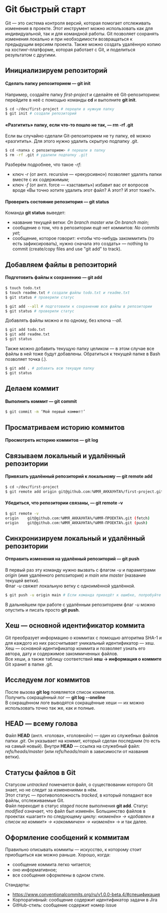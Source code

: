 # Git быстрый старт


Git — это система контроля версий, которая помогает отслеживать изменения в проекте. Этот инструмент можно использовать как для индивидуальной, так и для командной работы. Git позволяет сохранять изменения локально и при необходимости возвращаться к предыдущим версиям проекта. Также можно создать удалённую копию на хостинг-платформе, которая работает с Git, и поделиться результатом с другими.


## Инициализируем репозиторий
#### Сделать папку репозиторием — **git init**  
Например, создайте папку *first-project* и сделайте её Git-репозиторием: перейдите в неё с помощью команды **cd** и выполните **git init**.  
```bash
$ cd ~/dev/first-project # перешли в нужную папку  
$ git init # создали репозиторий 
```

#### «Разгитить» папку, если что-то пошло не так, — **rm -rf .git**  
Если вы случайно сделали Git-репозиторием не ту папку, её можно «разгитить». Для этого нужно удалить скрытую подпапку .git.  
```bash
$ cd <папка с репозиторием> # перешли в папку  
$ rm -rf .git # удалили подпапку .git 
```
Разберём подробнее, что такое *-rf*:  
* ключ *-r* (от англ. recursive — «рекурсивно») позволяет удалять папки вместе с их содержимым;  
* ключ *-f* (от англ. force — «заставить») избавит вас от вопросов вроде «Вы точно хотите удалить этот файл? А этот? И этот тоже?».  

#### Проверить состояние репозитория — **git status**  
Команда **git status** выведет:  
* название текущей ветки: *On branch master* или *On branch main*;  
* сообщение о том, что в репозитории ещё нет коммитов: *No commits yet*;  
* сообщение, которое говорит: «чтобы что-нибудь закоммитить (то есть зафиксировать), нужно сначала это создать» — nothing to commit (create/copy files and use "git add" to track).  


## Добавляем файлы в репозиторий
#### Подготовить файлы к сохранению — **git add**  

```bash
$ touch todo.txt  
$ touch readme.txt # создали файлы todo.txt и readme.txt  
$ git status # проверили статус  
```  

```bash
$ git add --all # подготовили к сохранению все файлы в репозитории  
$ git status # проверили статус  
``` 

Добавлять файлы можно и по одному, без ключа *--all*.  
```bash
$ git add todo.txt  
$ git add readme.txt  
$ git status  
```  

Также можно добавить текущую папку целиком — в этом случае все файлы в ней тоже будут добавлены. Обратиться к текущей папке в Bash позволяет точка (.).  
```bash 
$ git add . # добавить всю текущую папку  
$ git status  
```  


## Делаем коммит
#### Выполнить коммит — **git commit**  
```bash
$ git commit -m ‘Мой первый коммит!’  
```  


## Просматриваем историю коммитов
#### Просмотреть историю коммитов — **git log**  


## Связываем локальный и удалённый репозитории
#### Привязать удалённый репозиторий к локальному — **git remote add**  
```bash
$ cd ~/dev/first-project  
$ git remote add origin git@github.com:%ИМЯ_АККАУНТА%/first-project.git  
```  

#### Убедиться, что репозитории связаны, — **git remote -v**  
```bash
$ git remote -v  
origin    git@github.com:%ИМЯ_АККАУНТА%/%ИМЯ-ПРОЕКТА%.git (fetch)  
origin    git@github.com:%ИМЯ_АККАУНТА%/%ИМЯ-ПРОЕКТА%.git (push)  
```  


## Синхронизируем локальный и удалённый репозитории  
#### Отправить изменения на удалённый репозиторий — **git push**  
В первый раз эту команду нужно вызвать с флагом *-u* и параметрами *origin* (имя удалённого репозитория) и *main* или *master* (название текущей ветки).   
Флаг *-u* свяжет локальную ветку с одноимённой удалённой.  
```bash
$ git push -u origin main # Если команда приведёт к ошибке, попробуйте заменить main на master.  
```  
В дальнейшем при работе с удалённым репозиторием флаг *-u* можно опустить и писать просто **git push**.
  

## Хеш — основной идентификатор коммита
Git преобразует информацию о коммитах с помощью алгоритма SHA-1 и для каждого из них рассчитывает уникальный идентификатор — хеш.  
Хеш — основной идентификатор коммита и позволяет узнать его автора, дату и содержимое закоммиченных файлов.  
Все хеши, а также таблицу соответствий **хеш → информация о коммите** Git хранит в папке .git.  


## Исследуем лог коммитов
После вызова **git log** появляется список коммитов.  
Получить сокращённый лог — **git log --oneline**  
В сокращённом логе выводятся сокращённые хеши — их можно использовать точно так же, как и полные.  

## HEAD — всему голова
Файл **HEAD** (англ. «голова», «головной») — один из служебных файлов папки *.git*. Он указывает на коммит, который сделан последним (то есть на самый новый). Внутри **HEAD** — ссылка на служебный файл: *refs/heads/master* (или *refs/heads/main* в зависимости от названия ветки).


## Статусы файлов в Git
Статусом *untracked* помечается файл, о существовании которого Git знает, но не следит за изменениями в нём.  
Этот статус — противоположность *tracked*, в который попадают все файлы, отслеживаемые Git.  
Файл переходит в статус *staged* после выполнения **git add**.
Статус *modified* означает, что файл был изменён.
Большинство файлов в проектах «шагает» по следующему циклу: *«изменён» → «добавлен в список на коммит» → «закоммичен» → «изменён»* → и так далее.


## Оформление сообщений к коммитам
Правильно описывать коммиты — искусство, к которому стоит приобщиться как можно раньше. Хорошо, когда:
* сообщение коммита легко читается;
* оно информативное;
* все сообщения оформлены в одном стиле.  

Стандарты:
* https://www.conventionalcommits.org/ru/v1.0.0-beta.4/#спецификация
* Корпоративный: сообщение содержит идентификатор задачи в Jira
* GitHub-стиль: сообщение содержит номер issue

